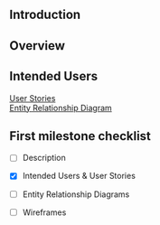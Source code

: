 ## Introduction


## Overview

## Intended Users

[User Stories](docs/user-stories.md)  
[Entity Relationship Diagram](docs/erd.md)

## First milestone checklist
* [ ] Description
* [X] Intended Users & User Stories
* [ ] Entity Relationship Diagrams
* [ ] Wireframes






